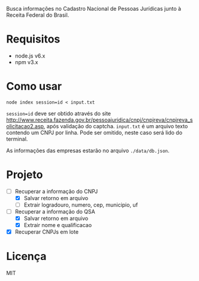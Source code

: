 
Busca informações no Cadastro Nacional de Pessoas Jurídicas junto à Receita Federal do Brasil.

# Requisitos

* node.js v6.x
* npm v3.x

# Como usar

```
node index session=id < input.txt
```

`session=id` deve ser obtido através do site http://www.receita.fazenda.gov.br/pessoajuridica/cnpj/cnpjreva/cnpjreva_solicitacao2.asp, após validação do captcha.
`input.txt` é um arquivo texto contendo um CNPJ por linha. Pode ser omitido, neste caso será lido do terminal.

As informações das empresas estarão no arquivo `./data/db.json`.

# Projeto

* [ ] Recuperar a informação do CNPJ
    * [X] Salvar retorno em arquivo
    * [ ] Extrair logradouro, numero, cep, municipio, uf
* [ ] Recuperar a informação do QSA
    * [X] Salvar retorno em arquivo
    * [X] Extrair nome e qualificacao
* [X] Recuperar CNPJs em lote

# Licença

MIT
